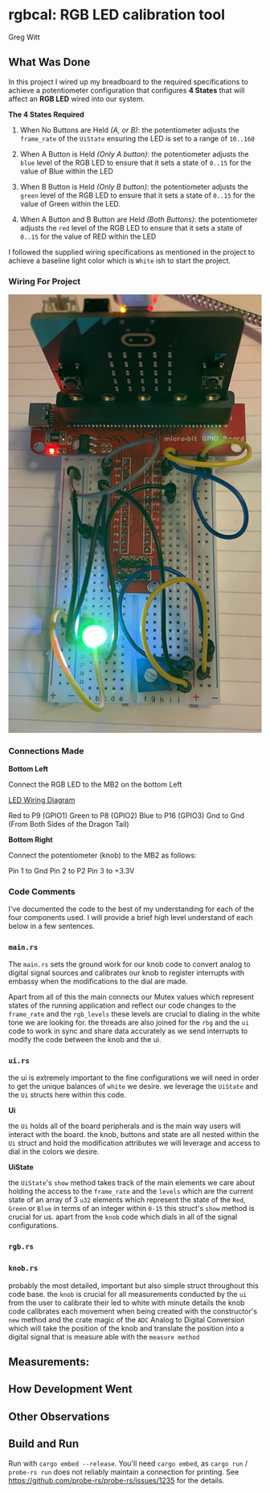 # rgbcal: RGB LED calibration tool

Greg Witt


## What Was Done

In this project I wired up my breadboard to the required specifications to achieve a potentiometer configuration that configures **4 States** that will affect an **RGB LED** wired into our system. 

**The 4 States Required**

1. When No Buttons are Held *(A, or B)*: the potentiometer adjusts the `frame_rate` of the `UiState` ensuring the LED is set to a range of `10..160`

2. When A Button is Held *(Only A button)*: the potentiometer adjusts the `blue` level of the RGB LED to ensure that it sets a state of `0..15` for the value of Blue within the LED

3. When B Button is Held *(Only B button)*: the potentiometer adjusts the `green` level of the RGB LED to ensure that it sets a state of `0..15` for the value of Green within the LED.

4. When A Button and B Button are Held *(Both Buttons)*: the potentiometer adjusts the `red` level of the RGB LED to ensure that it sets a state of `0..15` for the value of RED within the LED

I followed the supplied wiring specifications as mentioned in the project to achieve a baseline light color which is `White` ish to start the project.

### Wiring For Project

![](./img/PHOTO.JPG) 

### Connections Made

**Bottom Left**

Connect the RGB LED to the MB2 on the bottom Left

[LED Wiring Diagram](https://docs.sunfounder.com/projects/sf-components/en/latest/component_rgb_led.html#:~:text=We%20use%20the%20common%20cathode%20one.&text=An%20RGB%20LED%20has%204,%2C%20GND%2C%20Green%20and%20Blue)


Red to P9 (GPIO1)
Green to P8 (GPIO2)
Blue to P16 (GPIO3)
Gnd to Gnd (From Both Sides of the Dragon Tail)


**Bottom Right**

Connect the potentiometer (knob) to the MB2 as follows: 

Pin 1 to Gnd
Pin 2 to P2
Pin 3 to +3.3V

### Code Comments 

I've documented the code to the best of my understanding for each of the four components used. I will provide a brief high level understand of each below in a few sentences.

### `main.rs`

The `main.rs` sets the ground work for our knob code to convert analog to digital signal sources and calibrates our knob to register interrupts with embassy when the modifications to the dial are made.

Apart from all of this the main connects our Mutex values which represent states of the running application and reflect our code changes to the `frame_rate` and the `rgb_levels` these levels are crucial to dialing in the white tone we are looking for. the threads are also joined for the `rbg` and the `ui` code to work in sync and share data accurately as we send interrupts to modify the code between the knob and the ui.

### `ui.rs`

the ui is extremely important to the fine configurations we will need in order to get the unique balances of `white` we desire. we leverage the `UiState` and the `Ui` structs here within this code. 

**Ui**

the `Ui` holds all of the board peripherals and is the main way users will interact with the board. the knob, buttons and state are all nested within the `Ui` struct and hold the modification attributes we will leverage and access to dial in the colors we desire. 

**UiState**

the `UiState`'s `show` method takes track of the main elements we care about holding the access to the `frame_rate` and the `levels` which are the current state of an array of 3 `u32` elements which represent the state of the `Red`, `Green` or `Blue` in terms of an integer within `0-15` this struct's `show` method is crucial for us. apart from the `knob` code which dials in all of the signal configurations.

### `rgb.rs`





### `knob.rs`

probably the most detailed, important but also simple struct throughout this code base. the `knob` is crucial for all measurements conducted by the `ui` from the user to calibrate their led to white with minute details the knob code calibrates each movement when being created with the constructor's `new` method and the crate magic of the `ADC` Analog to Digital Conversion which will take the position of the knob and translate the position into a digital signal that is measure able with the `measure method`


## Measurements:




## How Development Went




## Other Observations

## Build and Run

Run with `cargo embed --release`. You'll need `cargo embed`, as
`cargo run` / `probe-rs run` does not reliably maintain a
connection for printing. See
https://github.com/probe-rs/probe-rs/issues/1235 for the
details.

